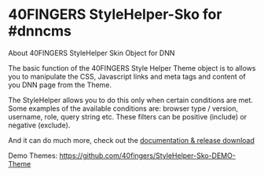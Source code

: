 # 40FINGERS StyleHelper-Sko for #dnncms

About 40FINGERS StyleHelper Skin Object for DNN

The basic function of the 40FINGERS Style Helper Theme object is to allows you to manipulate the CSS, Javascript links and meta tags and content of you DNN page from the Theme.

The StyleHelper allows you to do this only when certain conditions are met.
Some examples of the available conditions are: browser type / version, username, role, query string etc.
These filters can be positive (include) or negative (exclude).

And it can do much more, check out the [documentation & release download](https://www.40fingers.net/Products/DNN-Stylehelper)

Demo Themes: https://github.com/40fingers/StyleHelper-Sko-DEMO-Theme
